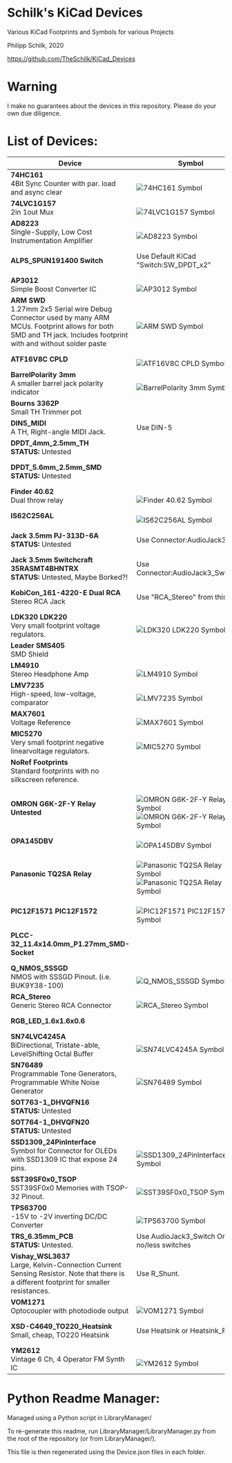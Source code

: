 # Schilk's KiCad Devices
Various KiCad Footprints and Symbols for various Projects

Philipp Schilk, 2020

https://github.com/TheSchilk/KiCad_Devices

# Warning

I make no guarantees about the devices in this repository. Please do your own due diligence. 

# List of Devices:


|**Device**|&nbsp;&nbsp;&nbsp;&nbsp;&nbsp;&nbsp;&nbsp;&nbsp;&nbsp;&nbsp;&nbsp;&nbsp;&nbsp;&nbsp;&nbsp;**Symbol**&nbsp;&nbsp;&nbsp;&nbsp;&nbsp;&nbsp;&nbsp;&nbsp;&nbsp;&nbsp;&nbsp;&nbsp;&nbsp;&nbsp;&nbsp;|&nbsp;&nbsp;&nbsp;&nbsp;&nbsp;&nbsp;&nbsp;&nbsp;&nbsp;&nbsp;&nbsp;&nbsp;&nbsp;&nbsp;&nbsp;**Footprint**&nbsp;&nbsp;&nbsp;&nbsp;&nbsp;&nbsp;&nbsp;&nbsp;&nbsp;&nbsp;&nbsp;&nbsp;&nbsp;&nbsp;&nbsp;|
|---|---|---|
| **74HC161** <br/> 4Bit Sync Counter with par. load and async clear  |  <br/> ![74HC161 Symbol ](74HC161/Doc/Symbol1.jpg) |  |
| **74LVC1G157** <br/> 2in 1out Mux |  <br/> ![74LVC1G157 Symbol ](74LVC1G157/Doc/Symbol1.jpg) |  |
| **AD8223** <br/> Single-Supply, Low Cost Instrumentation Amplifier |  <br/> ![AD8223 Symbol ](AD8223/Doc/Symbol1.jpg) |  |
| **ALPS_SPUN191400 Switch** <br/>  | Use Default KiCad "Switch:SW_DPDT_x2" |  <br/> ![ALPS_SPUN191400 Switch Footprint ](ALPS_SPUN191400_Switch/Doc/Footprint1.jpg)  |
| **AP3012** <br/> Simple Boost Converter IC |  <br/> ![AP3012 Symbol ](AP3012/Doc/Symbol1.jpg) |  |
| **ARM SWD** <br/>  1.27mm 2x5 Serial wire Debug Connector used by many ARM MCUs. Footprint allows for both SMD and TH jack. Includes footprint with and without solder paste  |  <br/> ![ARM SWD Symbol ](ARM_SWD/Doc/Symbol1.jpg) |  <br/> ![ARM SWD Footprint ](ARM_SWD/Doc/Footprint1.jpg)  |
| **ATF16V8C CPLD** <br/>  |  <br/> ![ATF16V8C CPLD Symbol ](ATF16V8C/Doc/Symbol1.jpg) |  |
| **BarrelPolarity 3mm** <br/> A smaller barrel jack polarity indicator |  <br/> ![BarrelPolarity 3mm Symbol ](BarrelPolarity_3mm/Doc/Symbol1.jpg) |  <br/> ![BarrelPolarity 3mm Footprint ](BarrelPolarity_3mm/Doc/Footprint1.jpg)  |
| **Bourns 3362P** <br/> Small TH Trimmer pot |  |  <br/> ![Bourns 3362P Footprint ](Bourns_3362P/Doc/Footprint1.jpg)  |
| **DIN5_MIDI** <br/> A TH, Right-angle MIDI Jack. | Use DIN-5 |  <br/> ![DIN5_MIDI Footprint ](DIN5_MIDI/Doc/Footprint1.jpg)  |
| **DPDT_4mm_2.5mm_TH** <br/> **STATUS:** Untested  |  |  <br/> ![DPDT_4mm_2.5mm_TH Footprint ](DPDT_4mm_2.5mm_TH/Doc/Footprint1.jpg)  |
| **DPDT_5.6mm_2.5mm_SMD** <br/> **STATUS:** Untested |  |  <br/> ![DPDT_5.6mm_2.5mm_SMD Footprint ](DPDT_5.6mm_2.5mm_SMD/Doc/Footprint1.jpg)  |
| **Finder 40.62** <br/> Dual throw relay |  <br/> ![Finder 40.62 Symbol ](Finder_40_62/Doc/Symbol1.jpg) |  |
| **IS62C256AL** <br/>  |  <br/> ![IS62C256AL Symbol ](IS62C256AL/Doc/Symbol1.jpg) |  <br/> ![IS62C256AL Footprint ](IS62C256AL/Doc/Footprint1.jpg)  |
| **Jack 3.5mm PJ-313D-6A** <br/> **STATUS:** Untested | Use Connector:AudioJack3 |  <br/> ![Jack 3.5mm PJ-313D-6A Footprint ](Jack_3.5mm_PJ-313D-6A/Doc/Footprint1.jpg)  |
| **Jack 3.5mm Switchcraft 35RASMT4BHNTRX** <br/> **STATUS:** Untested, Maybe Borked?! | Use Connector:AudioJack3_SwitchTR |  <br/> ![Jack 3.5mm Switchcraft 35RASMT4BHNTRX Footprint ](Jack_3.5mm_Switchcraft_35RASMT4BHNTRX/Doc/Footprint1.jpg)  |
| **KobiCon_161-4220-E Dual RCA** <br/> Stereo RCA Jack | Use "RCA_Stereo" from this repo |  <br/> ![KobiCon_161-4220-E Dual RCA Footprint ](KobiCon_161-4220-E_Dual_RCA/Doc/Footprint1.jpg)  |
| **LDK320 LDK220** <br/> Very small footprint voltage regulators. |  <br/> ![LDK320 LDK220 Symbol ](LDK220_LDK320/Doc/Symbol1.jpg) | Symbols kompatible with SOT32-5 and SOT323-5 pinouts. |
| **Leader SMS405** <br/> SMD Shield |  |  <br/> ![Leader SMS405 Footprint ](Leader_SMS405/Doc/Footprint1.jpg)  |
| **LM4910** <br/> Stereo Headphone Amp |  <br/> ![LM4910 Symbol ](LM4910/Doc/Symbol1.jpg) |  |
| **LMV7235** <br/> High-speed, low-voltage, comparator |  <br/> ![LMV7235 Symbol ](LMV7235/Doc/Symbol1.jpg) |  |
| **MAX7601** <br/> Voltage Reference |  <br/> ![MAX7601 Symbol ](MAX6071/Doc/Symbol1.jpg) |  |
| **MIC5270** <br/> Very small footprint negative linearvoltage regulators. |  <br/> ![MIC5270 Symbol ](MIC5270/Doc/Symbol1.jpg) |  |
| **NoRef Footprints** <br/> Standard footprints with no silkscreen reference. |  | Including 0603 R/C/LED, 0402 LED <br/> ![NoRef Footprints Footprint ](NoRef_Footprints/Doc/Footprint1.jpg)  |
| **OMRON G6K-2F-Y Relay** <br/> **Untested**  |  <br/> ![OMRON G6K-2F-Y Relay Symbol ](OMRON_G6K-2F-Y_Relay/Doc/Symbol1.jpg) <br/> ![OMRON G6K-2F-Y Relay Symbol ](OMRON_G6K-2F-Y_Relay/Doc/Symbol2.jpg) |  <br/> ![OMRON G6K-2F-Y Relay Footprint ](OMRON_G6K-2F-Y_Relay/Doc/Footprint1.jpg)  |
| **OPA145DBV** <br/>  |  <br/> ![OPA145DBV Symbol ](OPA145DBV/Doc/Symbol1.jpg) |  |
| **Panasonic TQ2SA Relay** <br/>  |  <br/> ![Panasonic TQ2SA Relay Symbol ](Panasonic_TQ2SA_Relay/Doc/Symbol1.jpg) <br/> ![Panasonic TQ2SA Relay Symbol ](Panasonic_TQ2SA_Relay/Doc/Symbol2.jpg) |  <br/> ![Panasonic TQ2SA Relay Footprint ](Panasonic_TQ2SA_Relay/Doc/Footprint1.jpg)  |
| **PIC12F1571 PIC12F1572** <br/>  |  <br/> ![PIC12F1571 PIC12F1572 Symbol ](PIC12F1571_1572/Doc/Symbol1.jpg) |  |
| **PLCC-32_11.4x14.0mm_P1.27mm_SMD-Socket** <br/>  |  |  <br/> ![PLCC-32_11.4x14.0mm_P1.27mm_SMD-Socket Footprint ](PLCC-32_11.4x14.0mm_P1.27mm_SMD-Socket/Doc/Footprint1.jpg)  |
| **Q_NMOS_SSSGD** <br/> NMOS with SSSGD Pinout. (i.e. BUK9Y38-100) |  <br/> ![Q_NMOS_SSSGD Symbol ](Q_NMOS_SSSGD/Doc/Symbol1.jpg) |  |
| **RCA_Stereo** <br/> Generic Stereo RCA Connector |  <br/> ![RCA_Stereo Symbol ](RCA_Stereo/Doc/Symbol1.jpg) |  |
| **RGB_LED_1.6x1.6x0.6** <br/>  |  |  <br/> ![RGB_LED_1.6x1.6x0.6 Footprint ](RGB_LED_1.6x1.6x0.6/Doc/Footprint1.jpg)  |
| **SN74LVC4245A** <br/> BiDirectional, Tristate-able, LevelShifting Octal Buffer |  <br/> ![SN74LVC4245A Symbol ](SN74LVC4245A/Doc/Symbol1.jpg) |  |
| **SN76489** <br/>  Programmable Tone Generators, Programmable White Noise Generator |  <br/> ![SN76489 Symbol ](SN76489/Doc/Symbol1.jpg) |  |
| **SOT763-1_DHVQFN16** <br/> **STATUS:** Untested |  |  <br/> ![SOT763-1_DHVQFN16 Footprint ](SOT763-1_DHVQFN16/Doc/Footprint1.jpg)  |
| **SOT764-1_DHVQFN20** <br/> **STATUS:** Untested |  |  <br/> ![SOT764-1_DHVQFN20 Footprint ](SOT764-1_DHVQFN20/Doc/Footprint1.jpg)  |
| **SSD1309_24PinInterface** <br/> Symbol for Connector for OLEDs with SSD1309 IC that expose 24 pins. |  <br/> ![SSD1309_24PinInterface Symbol ](SSD1309_24PinInterface/Doc/Symbol1.jpg) |  |
| **SST39SF0x0_TSOP** <br/> SST39SF0x0 Memories with TSOP-32 Pinout. |  <br/> ![SST39SF0x0_TSOP Symbol ](SST39SF0x0_TSOP/Doc/Symbol1.jpg) |  |
| **TPS63700** <br/> -15V to -2V inverting DC/DC Converter |  <br/> ![TPS63700 Symbol ](TPS63700/Doc/Symbol1.jpg) |  |
| **TRS_6.35mm_PCB** <br/> **STATUS:** Untested. | Use AudioJack3_Switch Or no/less switches |  <br/> ![TRS_6.35mm_PCB Footprint ](TRS_6.35mm_PCB/Doc/Footprint1.jpg)  |
| **Vishay_WSL3637** <br/> Large, Kelvin-Connection Current Sensing Resistor. Note that there is a different footprint for smaller resistances. | Use R_Shunt. |  <br/> ![Vishay_WSL3637 Footprint ](Vishay_WSL3637/Doc/Footprint1.jpeg)  |
| **VOM1271** <br/> Optocoupler with photodiode output |  <br/> ![VOM1271 Symbol ](VOM1271/Doc/Symbol1.jpg) |  |
| **XSD-C4649_TO220_Heatsink** <br/> Small, cheap, TO220 Heatsink | Use Heatsink or Heatsink_Pad |  <br/> ![XSD-C4649_TO220_Heatsink Footprint ](XSD-C4649_TO220_Heatsink/Doc/Footprint1.jpg)  |
| **YM2612** <br/> Vintage 6 Ch, 4 Operator FM Synth IC |  <br/> ![YM2612 Symbol ](YM2612/Doc/Symbol1.png) |  |

# Python Readme Manager:
Managed using a Python script in LibraryManager/

To re-generate this readme, run LibraryManager/LibraryManager.py from the root of the repository (or from LibraryManager/).

This file is then regenerated using the Device.json files in each folder.